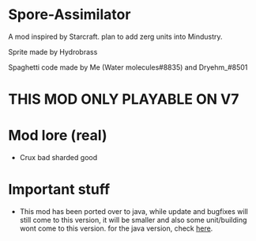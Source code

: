 # Spore-Assimilator
A mod inspired by Starcraft. plan to add zerg units into Mindustry.

Sprite made by Hydrobrass

Spaghetti code made by Me (Water molecules#8835) and Dryehm_#8501

# THIS MOD ONLY PLAYABLE ON V7
# Mod lore (real)
- Crux bad sharded good

# Important stuff
- This mod has been ported over to java, while update and bugfixes will still come to this version, it will be smaller and also some unit/building wont come to this version.
for the java version, check [here](https://github.com/UnionofSovietSocialistRepublics/Sporebiomethane).


